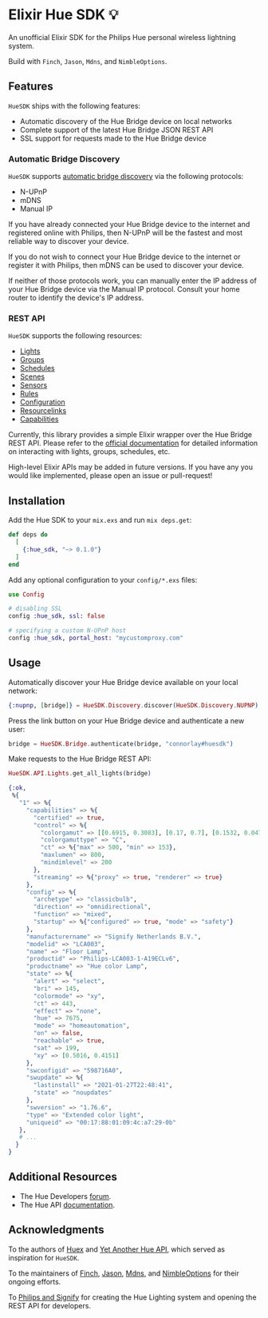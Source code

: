 # Elixir Hue SDK 💡

<!-- MDOC !-->

An unofficial Elixir SDK for the Philips Hue personal wireless lightning system.

Build with `Finch`, `Jason`, `Mdns`, and `NimbleOptions`.

## Features

`HueSDK` ships with the following features:

- Automatic discovery of the Hue Bridge device on local networks
- Complete support of the latest Hue Bridge JSON REST API
- SSL support for requests made to the Hue Bridge device

### Automatic Bridge Discovery

`HueSDK` supports [automatic bridge discovery](https://developers.meethue.com/develop/application-design-guidance/hue-bridge-discovery/) via the following protocols:

- N-UPnP
- mDNS
- Manual IP

If you have already connected your Hue Bridge device to the internet and registered online with Philips, then N-UPnP will be the fastest and most reliable way to discover your device.

If you do not wish to connect your Hue Bridge device to the internet or register it with Philips, then mDNS can be used to discover your device.

If neither of those protocols work, you can manually enter the IP address of your Hue Bridge device via the Manual IP protocol. Consult your home router to identify the device's IP address.

### REST API

`HueSDK` supports the following resources:

- [Lights](https://developers.meethue.com/develop/hue-api/lights-api/)
- [Groups](https://developers.meethue.com/develop/hue-api/groupds-api/)
- [Schedules](https://developers.meethue.com/develop/hue-api/3-schedules-api/)
- [Scenes](https://developers.meethue.com/develop/hue-api/4-scenes/)
- [Sensors](https://developers.meethue.com/develop/hue-api/5-sensors-api/)
- [Rules](https://developers.meethue.com/develop/hue-api/6-rules-api/)
- [Configuration](https://developers.meethue.com/develop/hue-api/7-configuration-api/)
- [Resourcelinks](https://developers.meethue.com/develop/hue-api/9-resourcelinks-api/)
- [Capabilities](https://developers.meethue.com/develop/hue-api/10-capabilities-api/)

Currently, this library provides a simple Elixir wrapper over the Hue Bridge REST API. Please refer to the [official documentation](https://developers.meethue.com/develop/hue-api/) for detailed information on interacting with lights, groups, schedules, etc.

High-level Elixir APIs may be added in future versions. If you have any you would like implemented, please open an issue or pull-request!

## Installation

Add the Hue SDK to your `mix.exs` and run `mix deps.get`:

```elixir
def deps do
  [
    {:hue_sdk, "~> 0.1.0"}
  ]
end
```

Add any optional configuration to your `config/*.exs` files:

```elixir
use Config

# disabling SSL
config :hue_sdk, ssl: false

# specifying a custom N-UPnP host
config :hue_sdk, portal_host: "mycustomproxy.com"
```

## Usage

Automatically discover your Hue Bridge device available on your local network:

```elixir
{:nupnp, [bridge]} = HueSDK.Discovery.discover(HueSDK.Discovery.NUPNP)
```

Press the link button on your Hue Bridge device and authenticate a new user:

```elixir
bridge = HueSDK.Bridge.authenticate(bridge, "connorlay#huesdk")
```

Make requests to the Hue Bridge REST API:

```elixir
HueSDK.API.Lights.get_all_lights(bridge)

{:ok,
 %{
   "1" => %{
     "capabilities" => %{
       "certified" => true,
       "control" => %{
         "colorgamut" => [[0.6915, 0.3083], [0.17, 0.7], [0.1532, 0.0475]],
         "colorgamuttype" => "C",
         "ct" => %{"max" => 500, "min" => 153},
         "maxlumen" => 800,
         "mindimlevel" => 200
       },
       "streaming" => %{"proxy" => true, "renderer" => true}
     },
     "config" => %{
       "archetype" => "classicbulb",
       "direction" => "omnidirectional",
       "function" => "mixed",
       "startup" => %{"configured" => true, "mode" => "safety"}
     },
     "manufacturername" => "Signify Netherlands B.V.",
     "modelid" => "LCA003",
     "name" => "Floor Lamp",
     "productid" => "Philips-LCA003-1-A19ECLv6",
     "productname" => "Hue color Lamp",
     "state" => %{
       "alert" => "select",
       "bri" => 145,
       "colormode" => "xy",
       "ct" => 443,
       "effect" => "none",
       "hue" => 7675,
       "mode" => "homeautomation",
       "on" => false,
       "reachable" => true,
       "sat" => 199,
       "xy" => [0.5016, 0.4151]
     },
     "swconfigid" => "598716A0",
     "swupdate" => %{
       "lastinstall" => "2021-01-27T22:48:41",
       "state" => "noupdates"
     },
     "swversion" => "1.76.6",
     "type" => "Extended color light",
     "uniqueid" => "00:17:88:01:09:4c:a7:29-0b"
   },
   # ...
  }
}
```

<!-- MDOC !-->

## Additional Resources

- The Hue Developers [forum](https://developers.meethue.com/forum/).
- The Hue API [documentation](https://developers.meethue.com/develop/hue-api/).

## Acknowledgments

To the authors of [Huex](https://github.com/xavier/huex) and [Yet Another Hue API](https://github.com/ZeroOne3010/yetanotherhueapi), which served as inspiration for `HueSDK`.

To the maintainers of [Finch](https://github.com/keathley/finch), [Jason](https://github.com/michalmuskala/jason), [Mdns](https://github.com/rosetta-home/mdns), and [NimbleOptions](https://github.com/dashbitco/nimble_options) for their ongoing efforts.

To [Philips and Signify](https://www.philips-hue.com/en-us/about-us) for creating the Hue Lighting system and opening the REST API for developers.
